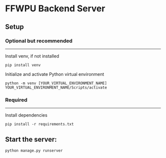 # FFWPU Backend Server

## Setup

### Optional but recommended

---

Install venv, if not installed

```
pip install venv
```

Initialize and activate Python virtual environment

```
python -m venv [YOUR_VIRTUAL_ENVIRONMENT_NAME]
YOUR_VIRTUAL_ENVIRONMENT_NAME/Scripts/activate
```

### Required

---

Install dependencies

```
pip install -r requirements.txt
```

## Start the server:

```
python manage.py runserver
```
